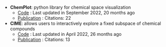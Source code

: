 - **ChemPlot**: python library for chemical space visualization
	- [Code](https://github.com/mcsorkun/ChemPlot) : Last updated in September 2022, 20 months ago
	- [Publication](https://doi.org/10.1002/cmtd.202200005) : Citations: 22
- **CIME**: allows users to interactively explore a fixed subspace of chemical compounds
	- [Code](https://github.com/jku-vds-lab/cime) : Last updated in April 2022, 26 months ago
	- [Publication](https://doi.org/10.1186/s13321-022-00600-z) : Citations: 13
